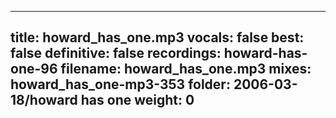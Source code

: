 
---
title: howard_has_one.mp3
vocals: false
best: false
definitive: false
recordings: howard-has-one-96
filename: howard_has_one.mp3
mixes: howard_has_one-mp3-353
folder: 2006-03-18/howard has one
weight: 0
---
